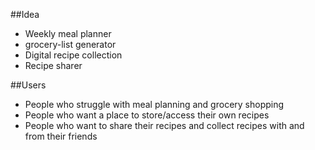 ##Idea

* Weekly meal planner
* grocery-list generator
* Digital recipe collection
* Recipe sharer

##Users

* People who struggle with meal planning and grocery shopping
* People who want a place to store/access their own recipes
* People who want to share their recipes and collect recipes with and from their friends
